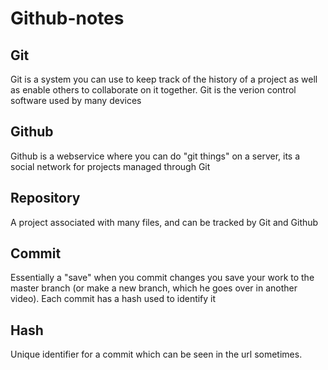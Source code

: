 # Github-notes

## Git  

Git is a system you can use to keep track of the history of a project as well as enable others to collaborate on it together. Git is the verion control software used by many devices 

## Github 

Github is a webservice where you can do "git things" on a server, its a social network for projects managed through Git 

## Repository 

A project associated with many files, and can be tracked by Git and Github 

## Commit 

Essentially a "save" when you commit changes you save your work to the master branch (or make a new branch, which he goes over in another video). Each commit has a hash used to identify it 

## Hash 

Unique identifier for a commit which can be seen in the url sometimes. 
